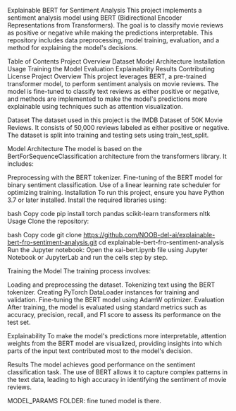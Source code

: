 Explainable BERT for Sentiment Analysis
This project implements a sentiment analysis model using BERT (Bidirectional Encoder Representations from Transformers). The goal is to classify movie reviews as positive or negative while making the predictions interpretable. This repository includes data preprocessing, model training, evaluation, and a method for explaining the model's decisions.

Table of Contents
Project Overview
Dataset
Model Architecture
Installation
Usage
Training the Model
Evaluation
Explainability
Results
Contributing
License
Project Overview
This project leverages BERT, a pre-trained transformer model, to perform sentiment analysis on movie reviews. The model is fine-tuned to classify text reviews as either positive or negative, and methods are implemented to make the model's predictions more explainable using techniques such as attention visualization.

Dataset
The dataset used in this project is the IMDB Dataset of 50K Movie Reviews. It consists of 50,000 reviews labeled as either positive or negative. The dataset is split into training and testing sets using train_test_split.

Model Architecture
The model is based on the BertForSequenceClassification architecture from the transformers library. It includes:

Preprocessing with the BERT tokenizer.
Fine-tuning of the BERT model for binary sentiment classification.
Use of a linear learning rate scheduler for optimizing training.
Installation
To run this project, ensure you have Python 3.7 or later installed. Install the required libraries using:

bash
Copy code
pip install torch pandas scikit-learn transformers nltk
Usage
Clone the repository:

bash
Copy code
git clone https://github.com/NOOB-del-ai/explainable-bert-fro-sentiment-analysis.git
cd explainable-bert-fro-sentiment-analysis
Run the Jupyter notebook: Open the xai-bert.ipynb file using Jupyter Notebook or JupyterLab and run the cells step by step.

Training the Model
The training process involves:

Loading and preprocessing the dataset.
Tokenizing text using the BERT tokenizer.
Creating PyTorch DataLoader instances for training and validation.
Fine-tuning the BERT model using AdamW optimizer.
Evaluation
After training, the model is evaluated using standard metrics such as accuracy, precision, recall, and F1 score to assess its performance on the test set.

Explainability
To make the model's predictions more interpretable, attention weights from the BERT model are visualized, providing insights into which parts of the input text contributed most to the model's decision.

Results
The model achieves good performance on the sentiment classification task. The use of BERT allows it to capture complex patterns in the text data, leading to high accuracy in identifying the sentiment of movie reviews.


MODEL_PARAMS FOLDER: fine tuned model is there.
